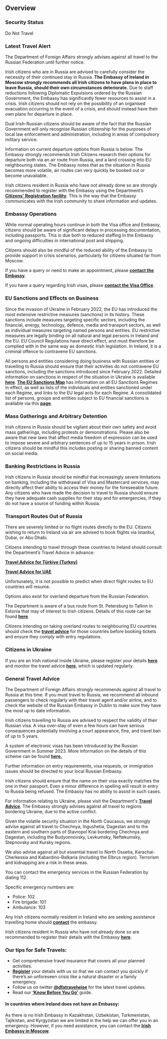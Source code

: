 ## Overview

### **Security Status**

Do Not Travel

### **Latest Travel Alert**

The Department of Foreign Affairs strongly advises against all travel to the Russian Federation until further notice.

Irish citizens who are in Russia are advised to carefully consider the necessity of their continued stay in Russia. **The Embassy of Ireland in Moscow strongly recommends all Irish citizens to have plans in place to leave Russia, should their own circumstances deteriorate.** Due to staff reductions following Diplomatic Expulsions ordered by the Russian Government, the Embassy has significantly fewer resources to assist in a crisis. Irish citizens should not rely on the possibility of an organised evacuation occurring in the event of a crisis, and should instead have their own plans for departure in place.

Dual Irish-Russian citizens should be aware of the fact that the Russian Government will only recognise Russian citizenship for the purposes of local law enforcement and administration, including in areas of compulsory military service.

Information on current departure options from Russia is below. The Embassy strongly recommends Irish Citizens research their options for departure both via an air route from Russia, and a land crossing into EU neighbouring states. The Embassy notes that as the situation in Russia becomes more volatile, air routes can very quickly be booked out or become unavailable.

Irish citizens resident in Russia who have not already done so are strongly recommended to register with the Embassy using the Department’s [**Citizens' Registration facility**](/en/dfa/overseas-travel/citizens-registration/). This is the way that the Embassy communicates with the Irish community to share information and updates.

### **Embassy Operations**

While normal operating hours continue in both the Visa office and Embassy, citizens should be aware of significant delays in processing documentation, including passports. This is due both to reduced staffing in the Embassy and ongoing difficulties in international post and shipping.

Citizens should also be mindful of the reduced ability of the Embassy to provide support in crisis scenarios, particularly for citizens situated far from Moscow.

If you have a query or need to make an appointment, please [**contact the Embassy**](https://www.dfa.ie/irish-embassy/russia/contact-us/).

If you have a query regarding Irish visas, please [**contact the Visa Office**](https://www.dfa.ie/irish-embassy/russia/contact-us/visa-queries/).

### **EU Sanctions and Effects on Business**

Since the invasion of Ukraine in February 2022, the EU has introduced the most extensive restrictive measures (sanctions) in its history. These sanctions include measures targeting specific sectors, including the financial, energy, technology, defence, media and transport sectors, as well as individual measures targeting named persons and entities. EU restrictive measures are legally binding on all natural and legal persons in Ireland and the EU. EU Council Regulations have direct effect, and must therefore be complied with in the same way as domestic Irish legislation. In Ireland, it is a criminal offence to contravene EU sanctions.

All persons and entities considering doing business with Russian entities or travelling to Russia should ensure that their activities do not contravene EU sanctions, including the sanctions introduced since February 2022. Detailed information on sanctions in respect of the situation in Ukraine is available [**here**](https://www.gov.ie/en/publications/?q=&sort_by=published_date&type=press_releases&type=general_publications&type=speeches&organisation=department-of-foreign-affairs). [**The EU Sanctions Map**](https://www.sanctionsmap.eu/#/main) has information on all EU Sanctions Regimes in effect, as well as lists of the individuals and entities sanctioned under each Regime, and links to the EU legal acts for each Regime. A consolidated list of persons, groups and entities subject to EU financial sanctions is available via this [**page**](https://finance.ec.europa.eu/eu-and-world/sanctions-restrictive-measures/overview-sanctions-and-related-resources_en).

### **Mass Gatherings and Arbitrary Detention**

Irish citizens in Russia should be vigilant about their own safety and avoid mass gatherings, including protests or demonstrations. Please also be aware that new laws that affect media freedom of expression can be used to impose severe and arbitrary sentences of up to 15 years in prison. Irish citizens should be mindful this includes posting or sharing banned content on social media.

### **Banking Restrictions in Russia**

Irish citizens in Russia should be mindful that increasingly severe limitations on banking, including the withdrawal of Visa and Mastercard services, may directly affect their ability to access their money for the foreseeable future. Any citizens who have made the decision to travel to Russia should ensure they have adequate cash supplies for their stay and for emergencies, if they do not have a source of funding within Russia.

### **Transport Routes Out of Russia**

There are severely limited or no flight routes directly to the EU. Citizens wishing to return to Ireland via air are advised to book flights via Istanbul, Dubai, or Abu Dhabi.

Citizens intending to travel through these countries to Ireland should consult the Department’s Travel Advice in advance:

[**Travel Advice for Türkiye (Turkey)**](/en/dfa/overseas-travel/advice/turkiye/)

[**Travel Advice for UAE**](/en/dfa/overseas-travel/advice/united-arab-emirates/)

Unfortunately, it is not possible to predict when direct flight routes to EU countries will resume.

Options also exist for overland departure from the Russian Federation.

The Department is aware of a bus route from St. Petersburg to Tallinn in Estonia that may of interest to Irish citizens. Details of this route can be found [**here**](https://luxexpress.eu/en/routes/st-petersburg-tallinn/).

Citizens intending on taking overland routes to neighbouring EU countries should check the [**travel advice**](/en/dfa/overseas-travel/advice/) for those countries before booking tickets and ensure they comply with entry regulations.

### **Citizens in Ukraine**

If you are an Irish national inside Ukraine, please register your details [**here**](/en/dfa/overseas-travel/citizens-registration/) and monitor the travel advice [**here**](/en/dfa/overseas-travel/advice/ukraine/), which is updated regularly.

### **General Travel Advice**

The Department of Foreign Affairs strongly recommends against all travel to Russia at this time. If you must travel to Russia, we recommend all inbound passengers to check regularly with their travel agent and/or airline, and to check the website of the Russian Embassy in Dublin to make sure they have the most up to date information.

Irish citizens travelling to Russia are advised to respect the validity of their Russian visa. A visa over-stay of even a few hours can have serious consequences potentially involving a court appearance, fine, and travel ban of up to 5 years.

A system of electronic visas has been introduced by the Russian Government in Summer 2023. More information on the details of this scheme can be found [**here.**](https://electronic-visa.kdmid.ru/)

Further information on entry requirements, visa requests, or immigration issues should be directed to your local Russian Embassy.

Irish citizens should ensure that the name on their visa exactly matches the one in their passport. Even a minor difference in spelling will result in entry to Russia being refused. The Embassy has no ability to assist in such cases.

For information relating to Ukraine, please visit the Department's [**Travel Advice**](/en/dfa/overseas-travel/advice/ukraine/). The Embassy strongly advises against all travel to regions bordering Ukraine, due to the active conflict.

Given the volatile security situation in the North Caucasus, we strongly advise against all travel to Chechnya, Ingushetia, Dagestan and to the eastern and southern parts of Stavropol Krai bordering Chechnya and Dagestan, including the Budyonnovsky, Levkumsky, Neftekumsky, Stepnovsky and Kursky regions.

We also advise against all but essential travel to North Ossetia, Karachai-Cherkessia and Kabardino-Balkaria (including the Elbrus region). Terrorism and kidnapping are a risk in these areas.

You can contact the emergency services in the Russian Federation by dialing 112.

Specific emergency numbers are:

* Police: 102
* Fire brigade: 101
* Ambulance: 103

Any Irish citizens normally resident in Ireland who are seeking assistance travelling home should [**contact**](https://www.dfa.ie/irish-embassy/russia/contact-us/) the embassy.

Irish citizens resident in Russia who have not already done so are recommended to register their details with the Embassy [**here**](/en/dfa/overseas-travel/citizens-registration/).

### **Our tips for Safe Travels:**

* Get comprehensive travel insurance that covers all your planned activities.
* [**Register**](/en/dfa/overseas-travel/citizens-registration/) your details with us so that we can contact you quickly if there’s an unforeseen crisis like a natural disaster or a family emergency.
* Follow us on twitter [**@dfatravelwise**](https://www.twitter.com/DFATravelWise) for the latest travel updates.
* Read our [**‘Know Before You Go’**](/en/dfa/overseas-travel/know-before-you-go/) guide.

#### **In countries where Ireland does not have an Embassy:**

As there is no Irish Embassy in Kazakhstan, Uzbekistan, Turkmenistan, Tajikistan, and Kyrgyzstan we are limited in the help we can offer you in an emergency. However, if you need assistance, you can contact the [**Irish Embassy in Moscow**](https://www.dfa.ie/irish-embassy/russia/contact-us/).